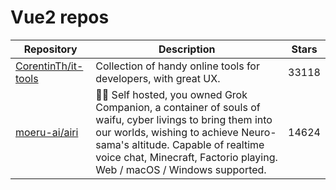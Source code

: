 # Vue2 repos

| Repository                                                    | Description                                                                                                                                                                                                                                                     | Stars |
| ------------------------------------------------------------- | --------------------------------------------------------------------------------------------------------------------------------------------------------------------------------------------------------------------------------------------------------------- | ----- |
| [CorentinTh/it-tools](https://github.com/CorentinTh/it-tools) | Collection of handy online tools for developers, with great UX.                                                                                                                                                                                                 | 33118 |
| [moeru-ai/airi](https://github.com/moeru-ai/airi)             | 💖🧸 Self hosted, you owned Grok Companion, a container of souls of waifu, cyber livings to bring them into our worlds, wishing to achieve Neuro-sama's altitude. Capable of realtime voice chat, Minecraft, Factorio playing. Web / macOS / Windows supported. | 14624 |
